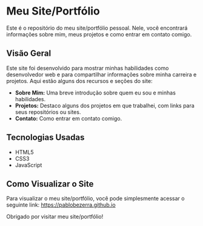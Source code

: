 # Meu Site/Portfólio

Este é o repositório do meu site/portfólio pessoal. Nele, você encontrará informações sobre mim, meus projetos e como entrar em contato comigo.

## Visão Geral

Este site foi desenvolvido para mostrar minhas habilidades como desenvolvedor web e para compartilhar informações sobre minha carreira e projetos. Aqui estão alguns dos recursos e seções do site:

- **Sobre Mim:** Uma breve introdução sobre quem eu sou e minhas habilidades.
- **Projetos:** Destaco alguns dos projetos em que trabalhei, com links para seus repositórios ou sites.
- **Contato:** Como entrar em contato comigo.

## Tecnologias Usadas

- HTML5
- CSS3
- JavaScript

## Como Visualizar o Site

Para visualizar o meu site/portfólio, você pode simplesmente acessar o seguinte link: https://pablobezerra.github.io


Obrigado por visitar meu site/portfólio!


  
